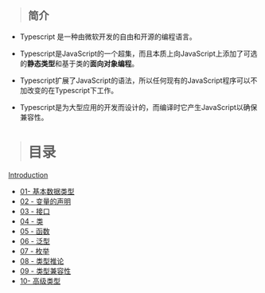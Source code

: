 > ## 简介

* Typescript 是一种由微软开发的自由和开源的编程语言。

* Typescript是JavaScript的一个超集，而且本质上向JavaScript上添加了可选的**静态类型**和基于类的**面向对象编程**。

* Typescript扩展了JavaScript的语法，所以任何现有的JavaScript程序可以不加改变的在Typescript下工作。

* Typescript是为大型应用的开发而设计的，而编译时它产生JavaScript以确保兼容性。

> # 目录

[Introduction](README.md)

* [01- 基本数据类型](01-ji-ben-shu-ju-lei-xing.md)  
* [02 - 变量的声明](2-bian-liang-de-sheng-ming.md)
* [03 - 接口](3-jie-kou.md)
* [04 - 类](4-lei.md)
* [05 - 函数](5-han-shu.md)
* [06 - 泛型](6-fan-xing.md)
* [07 - 枚举](7-mei-ju.md)
* [08 - 类型推论](8-lei-xing-tui-lun.md)
* [09 - 类型兼容性](9-lei-xing-jian-rong-xing.md)
* [10- 高级类型](10-gao-ji-lei-xing.md)



